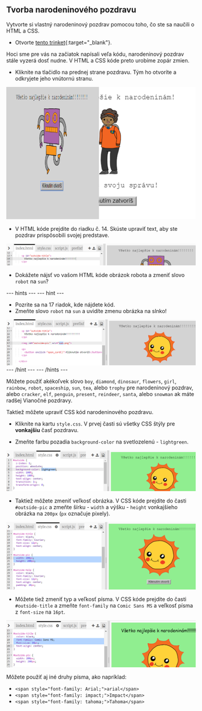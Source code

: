 ## Tvorba narodeninového pozdravu

Vytvorte si vlastný narodeninový pozdrav pomocou toho, čo ste sa naučili o HTML a CSS.

+ Otvorte [tento trinket](http://jumpto.cc/web-card){:target="_blank"}.

Hoci sme pre vás na začiatok napísali veľa kódu, narodeninový pozdrav stále vyzerá dosť nudne. V HTML a CSS kóde preto urobíme zopár zmien.

+ Kliknite na tlačidlo na prednej strane pozdravu. Tým ho otvoríte a odkryjete jeho vnútornú stranu.

![snímka obrazovky](images/birthday-click.png)

+ V HTML kóde prejdite do riadku č. 14. Skúste upraviť text, aby ste pozdrav prispôsobili svojej predstave.

![snímka obrazovky](images/birthday-card-html.png)

+ Dokážete nájsť vo vašom HTML kóde obrázok robota a zmeniť slovo `robot` na `sun`?

\--- hints \--- \--- hint \---

+ Pozrite sa na 17 riadok, kde nájdete kód.
+ Zmeňte slovo `robot` na `sun` a uvidíte zmenu obrázka na slnko!

![snímka obrazovky](images/birthday-card-sun.png) \--- /hint \--- \--- /hints \---

Môžete použiť akékoľvek slovo `boy`, `diamond`, `dinosaur`, `flowers`, `girl`, `rainbow`, `robot`, `spaceship`, `sun`, `tea`, alebo `trophy` pre narodeninový pozdrav, alebo `cracker`, `elf`, `penguin`, `present`, `reindeer`, `santa`, alebo `snowman` ak máte radšej Vianočné pozdravy.

Taktiež môžete upraviť CSS kód narodeninového pozdravu.

+ Kliknite na kartu `style.css`. V prvej časti sú všetky CSS štýly pre **vonkajšiu** časť pozdravu.

+ Zmeňte farbu pozadia `background-color` na svetlozelenú - `lightgreen`.

![snímka obrazovky](images/birthday-card-outside.png)

+ Taktiež môžete zmeniť veľkosť obrázka. V CSS kóde prejdite do časti `#outside-pic` a zmeňte šírku - `width` a výšku - `height` vonkajšieho obrázka na `200px` (`px` označuje pixely).

![snímka obrazovky](images/birthday-card-size.png)

+ Môžete tiež zmeniť typ a veľkosť písma. V CSS kóde prejdite do časti `#outside-title` a zmeňte `font-family` na `Comic Sans MS` a veľkosť písma z `font-size` na `16pt`.

![snímka obrazovky](images/birthday-card-font.png)

Môžete použiť aj iné druhy písma, ako napríklad:

+ `<span style="font-family: Arial;">arial</span>`
+ `<span style="font-family: impact;">Impact</span>`
+ `<span style="font-family: tahoma;">Tahoma</span>`